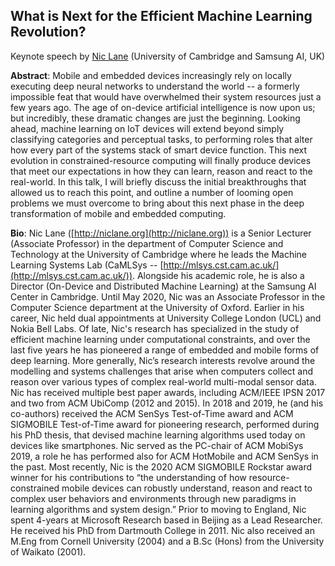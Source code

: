 ## What is Next for the Efficient Machine Learning Revolution? 
Keynote speech by [Nic Lane](http://niclane.org/) (University of Cambridge and Samsung AI, UK)  

**Abstract**: Mobile and embedded devices increasingly rely on locally executing deep neural networks to understand the world -- a formerly impossible feat that would have overwhelmed their system resources just a few years ago. The age of on-device artificial intelligence is now upon us; but incredibly, these dramatic changes are just the beginning. Looking ahead, machine learning on IoT devices will extend beyond simply classifying categories and perceptual tasks, to performing roles that alter how every part of the systems stack of smart device function. This next evolution in constrained-resource computing will finally produce devices that meet our expectations in how they can learn, reason and react to the real-world. In this talk, I will briefly discuss the initial breakthroughs that allowed us to reach this point, and outline a number of looming open problems we must overcome to bring about this next phase in the deep transformation of mobile and embedded computing.

**Bio**: Nic Lane ([http://niclane.org](http://niclane.org)) is a Senior Lecturer (Associate Professor) in the department of Computer Science and Technology at the University of Cambridge where he leads the Machine Learning Systems Lab (CaMLSys -- [http://mlsys.cst.cam.ac.uk/](http://mlsys.cst.cam.ac.uk/)). Alongside his academic role, he is also a Director (On-Device and Distributed Machine Learning) at the Samsung AI Center in Cambridge. Until May 2020, Nic was an Associate Professor in the Computer Science department at the University of Oxford. Earlier in his career, Nic held dual appointments at University College London (UCL) and Nokia Bell Labs. Of late, Nic's research has specialized in the study of efficient machine learning under computational constraints, and over the last five years he has pioneered a range of embedded and mobile forms of deep learning. More generally, Nic’s research interests revolve around the modelling and systems challenges that arise when computers collect and reason over various types of complex real-world multi-modal sensor data. Nic has received multiple best paper awards, including ACM/IEEE IPSN 2017 and two from ACM UbiComp (2012 and 2015). In 2018 and 2019, he (and his co-authors) received the ACM SenSys Test-of-Time award and ACM SIGMOBILE Test-of-Time award for pioneering research, performed during his PhD thesis, that devised machine learning algorithms used today on devices like smartphones. Nic served as the PC-chair of ACM MobiSys 2019, a role he has performed also for ACM HotMobile and ACM SenSys in the past. Most recently, Nic is the 2020 ACM SIGMOBILE Rockstar award winner for his contributions to “the understanding of how resource-constrained mobile devices can robustly understand, reason and react to complex user behaviors and environments through new paradigms in learning algorithms and system design.” Prior to moving to England, Nic spent 4-years at Microsoft Research based in Beijing as a Lead Researcher. He received his PhD from Dartmouth College in 2011. Nic also received an M.Eng from Cornell University (2004) and a B.Sc (Hons) from the University of Waikato (2001).

